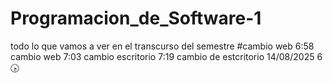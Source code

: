 # Programacion_de_Software-1
todo lo que vamos a ver en el transcurso del semestre
#cambio web 6:58
cambio web 7:03
cambio escritorio 7:19
cambio de estcritorio 14/08/2025 6🕟
